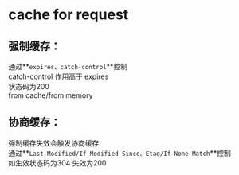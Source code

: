 # cache for request
## 强制缓存：
通过**`expires、catch-control`**控制   
catch-control 作用高于 expires  
状态码为200  
from cache/from memory
## 协商缓存：  
强制缓存失效会触发协商缓存  
通过**`Last-Modified/If-Modified-Since、Etag/If-None-Match`**控制  
如生效状态码为304 失效为200 

